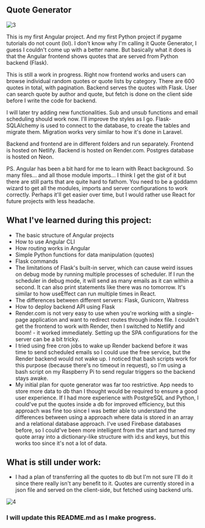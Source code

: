 ## Quote Generator

![3](https://github.com/user-attachments/assets/356e024a-63ac-4bb4-9411-c0e1fa688815)


This is my first Angular project. And my first Python project if pygame tutorials do not count (lol). I don't know why I'm calling it Quote Generator, I guess I couldn't come up with a better name. But basically what it does is that the Angular frontend shows quotes that are served from Python backend (Flask).

This is still a work in progress. Right now frontend works and users can browse individual random quotes or quote lists by category. There are 600 quotes in total, with pagination. Backend serves the quotes with Flask. User can search quote by author and quote, but fetch is done on the client side before I write the code for backend.

I will later try adding new functionalities. Sub and unsub functions and email scheduling should work now. I'll improve the styles as I go. Flask-SQLAlchemy is used to connect to the database, to create the tables and migrate them. Migration works very similar to how it's done in Laravel.

Backend and frontend are in different folders and run separately. Frontend is hosted on Netlify. Backend is hosted on Render.com. Postgres database is hosted on Neon.

PS. Angular has been a bit hard for me to learn with React background. So many files... and all those module imports... I think I get the gist of it but there are still parts that are quite hard to fathom. You need to be a goddamn wizard to get all the modules, imports and server configurations to work correctly. Perhaps it'll get easier over time, but I would rather use React for future projects with less headache.

## What I've learned during this project:

- The basic structure of Angular projects
- How to use Angular CLI
- How routing works in Angular
- Simple Python functions for data manipulation (quotes)
- Flask commands
- The limitations of Flask's built-in server, which can cause weird issues on debug mode by running multiple processes of scheduler. If I run the scheduler in debug mode, it will send as many emails as it can within a second. It can also print statements like there was no tomorrow. It's similar to how useEffect can run multiple times in React.
- The differences between different servers: Flask, Gunicorn, Waitress
- How to deploy backend API using Flask
- Render.com is not very easy to use when you're working with a single-page application and want to redirect routes through index file. I couldn't get the frontend to work with Render, then I switched to Netlify and boom! - it worked immediately. Setting up the SPA configurations for the server can be a bit tricky.
- I tried using free cron jobs to wake up Render backend before it was time to send scheduled emails so I could use the free service, but the Render backend would not wake up. I noticed that bash scripts work for this purpose (because there's no timeout in request), so I'm using a bash script on my Raspberry Pi to send regular triggers so the backend stays awake.
- My initial plan for quote generator was far too restrictive. App needs to store more data to db than I thought would be required to ensure a good user experience. If I had more experience with PostgreSQL and Python, I could've put the quotes inside a db for improved efficiency, but this approach was fine too since I was better able to understand the differences between using a approach where data is stored in an array and a relational database approach. I've used Firebase databases before, so I could've been more intelligent from the start and turned my quote array into a dictionary-like structure with id:s and keys, but this works too since it's not a lot of data.

## What is still under work:

- I had a plan of transferring all the quotes to db but I'm not sure I'll do it since there really isn't any benefit to it. Quotes are currently stored in a json file and served on the client-side, but fetched using backend urls.

![4](https://github.com/user-attachments/assets/bff4dc16-eb48-417c-9c12-35a4f62d6272)


### I will update this README.md as I make progress.
